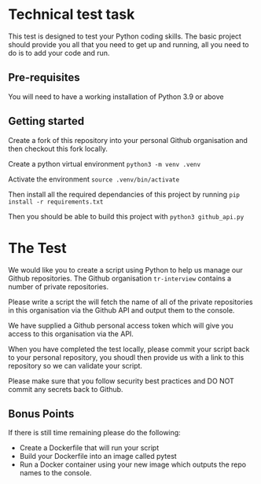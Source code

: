# Technical test task

This test is designed to test your Python coding skills. The basic project should provide you all that you need to get up and running, all you need to do is to add your code and run. 

## Pre-requisites
You will need to have a working installation of Python 3.9 or above

## Getting started
Create a fork of this repository into your personal Github organisation and then checkout this fork locally.

Create a python virtual environment 
```python3 -m venv .venv ```

Activate the environment
```source .venv/bin/activate```

Then install all the required dependancies of this project by running 
```pip install -r requirements.txt```

Then you should be able to build this project with 
```python3 github_api.py```


# The Test
We would like you to create a script using Python to help us manage our Github repositories. The Github organisation `tr-interview` contains a number of private repositories. 

Please write a script the will fetch the name of all of the private repositories in this organisation via the Github API and output them to the console. 

We have supplied a Github personal access token which will give you access to this organisation via the API. 

When you have completed the test locally, please commit your script back to your personal repository, you shoudl then provide us with a link to this repository so we can validate your script. 

Please make sure that you follow security best practices and DO NOT commit any secrets back to Github. 

## Bonus Points
If there is still time remaining please do the following:

* Create a Dockerfile that will run your script
* Build your Dockerfile into an image called pytest
* Run a Docker container using your new image which outputs the repo names to the console.
